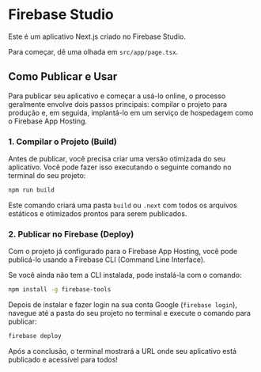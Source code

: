 # Firebase Studio

Este é um aplicativo Next.js criado no Firebase Studio.

Para começar, dê uma olhada em `src/app/page.tsx`.

## Como Publicar e Usar

Para publicar seu aplicativo e começar a usá-lo online, o processo geralmente envolve dois passos principais: compilar o projeto para produção e, em seguida, implantá-lo em um serviço de hospedagem como o Firebase App Hosting.

### 1. Compilar o Projeto (Build)

Antes de publicar, você precisa criar uma versão otimizada do seu aplicativo. Você pode fazer isso executando o seguinte comando no terminal do seu projeto:

```bash
npm run build
```

Este comando criará uma pasta `build` ou `.next` com todos os arquivos estáticos e otimizados prontos para serem publicados.

### 2. Publicar no Firebase (Deploy)

Com o projeto já configurado para o Firebase App Hosting, você pode publicá-lo usando a Firebase CLI (Command Line Interface).

Se você ainda não tem a CLI instalada, pode instalá-la com o comando:
```bash
npm install -g firebase-tools
```

Depois de instalar e fazer login na sua conta Google (`firebase login`), navegue até a pasta do seu projeto no terminal e execute o comando para publicar:

```bash
firebase deploy
```

Após a conclusão, o terminal mostrará a URL onde seu aplicativo está publicado e acessível para todos!
